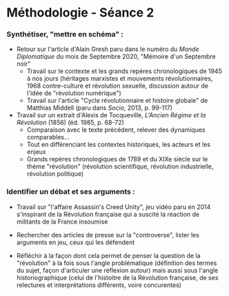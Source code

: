 # Méthodologie - Séance 2

### Synthétiser, "mettre en schéma" :

* Retour sur l'article d'Alain Gresh paru dans le numéro du *Monde Diplomatique* du mois de Septembre 2020, "Mémoire d'un Septembre noir"
  * Travail sur le contexte et les grands repères chronologiques de 1945 à nos jours (héritages marxistes et mouvements révolutionnaires, 1968 contre-culture et révolution sexuelle, discussion autour de l'idée de "révolution numérique")
  * Travail sur l'article "Cycle révolutionnaire et histoire globale" de Matthias Middell (paru dans *Socio*, 2013, p. 99-117)
* Travail sur un extrait d'Alexis de Tocqueville, *L'Ancien Régime et la Révolution* (1856) (éd. 1985, p. 68-72)
  * Comparaison avec le texte précédent, relever des dynamiques comparables...
  * Tout en différenciant les contextes historiques, les acteurs et les enjeux
  * Grands repères chronologiques de 1789 et du XIXe siècle sur le thème "révolution" (révolution scientifique, révolution industrielle, révolution politique)

### Identifier un débat et ses arguments :

- Travail sur "l'affaire Assassin's Creed Unity", jeu vidéo paru en 2014 s'inspirant de la Révolution française qui a suscité la réaction de militants de la France insoumise

- Rechercher des articles de presse sur la "controverse", lister les arguments en jeu, ceux qui les défendent

- Réfléchir à la façon dont cela permet de penser la question de la "révolution" à la fois sous l'angle problématique (définition des termes du sujet, façon d'articuler une réflexion autour) mais aussi sous l'angle historiographique (celui de l'histoitre de la Révolution française, de ses relectures et interprétations différents, voire concurentes)
